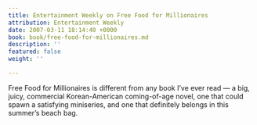 ```yaml
---
title: Entertainment Weekly on Free Food for Millionaires
attribution: Entertainment Weekly
date: 2007-03-11 18:14:40 +0000
book: book/free-food-for-millionaires.md
description: ''
featured: false
weight: ''

---
```

Free Food for Millionaires is different from any book I’ve ever read — a big, juicy, commercial Korean-American coming-of-age novel, one that could spawn a satisfying miniseries, and one that definitely belongs in this summer’s beach bag.
